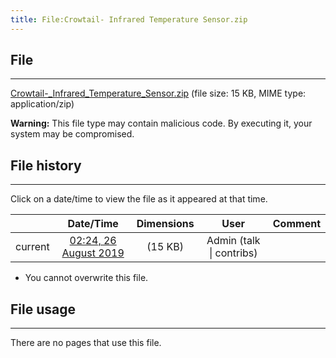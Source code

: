 ```yaml
---
title: File:Crowtail- Infrared Temperature Sensor.zip
---
```


## File
--------

[Crowtail-_Infrared_Temperature_Sensor.zip](https://wiki.elecrow.com/images/e/e1/Crowtail-_Infrared_Temperature_Sensor.zip) (file size: 15 KB, MIME type: application/zip)

**Warning:** This file type may contain malicious code. By executing it, your system may be compromised.

## File history
--------

Click on a date/time to view the file as it appeared at that time.

|         |                          Date/Time                           | Dimensions  |                             User                             | Comment |
| :-----: | :----------------------------------------------------------: | :---------: | :----------------------------------------------------------: | :-----: |
| current | [02:24, 26 August 2019](https://wiki.elecrow.com/images/e/e1/Crowtail-_Infrared_Temperature_Sensor.zip) | (15 KB) | Admin (talk \| contribs) |         |

- You cannot overwrite this file.

## File usage
--------

There are no pages that use this file.